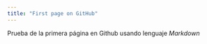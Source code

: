 ```yaml
---
title: "First page on GitHub"
---
```


Prueba de la primera página en Github usando lenguaje *Markdown*
